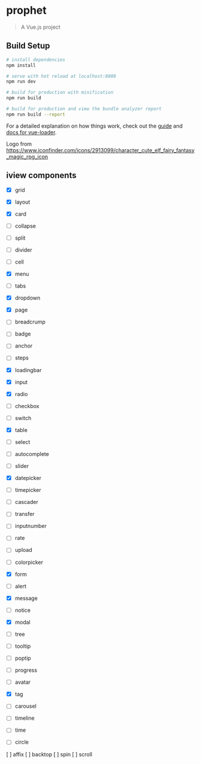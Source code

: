 # prophet

> A Vue.js project

## Build Setup

``` bash
# install dependencies
npm install

# serve with hot reload at localhost:8080
npm run dev

# build for production with minification
npm run build

# build for production and view the bundle analyzer report
npm run build --report
```

For a detailed explanation on how things work, check out the [guide](http://vuejs-templates.github.io/webpack/) and [docs for vue-loader](http://vuejs.github.io/vue-loader).

Logo from https://www.iconfinder.com/icons/2913099/character_cute_elf_fairy_fantasy_magic_rpg_icon

## iview components

- [x] grid
- [x] layout
- [x] card
- [ ] collapse
- [ ] split
- [ ] divider
- [ ] cell

- [x] menu
- [ ] tabs
- [x] dropdown
- [x] page
- [ ] breadcrump
- [ ] badge
- [ ] anchor
- [ ] steps
- [x] loadingbar

- [x] input
- [x] radio
- [ ] checkbox
- [ ] switch
- [x] table
- [ ] select
- [ ] autocomplete
- [ ] slider
- [x] datepicker
- [ ] timepicker
- [ ] cascader
- [ ] transfer
- [ ] inputnumber
- [ ] rate
- [ ] upload
- [ ] colorpicker
- [x] form

- [ ] alert
- [x] message
- [ ] notice
- [x] modal
- [ ] tree
- [ ] tooltip
- [ ] poptip
- [ ] progress
- [ ] avatar
- [x] tag
- [ ] carousel
- [ ] timeline
- [ ] time

- [ ] circle

[ ] affix
[ ] backtop
[ ] spin
[ ] scroll
